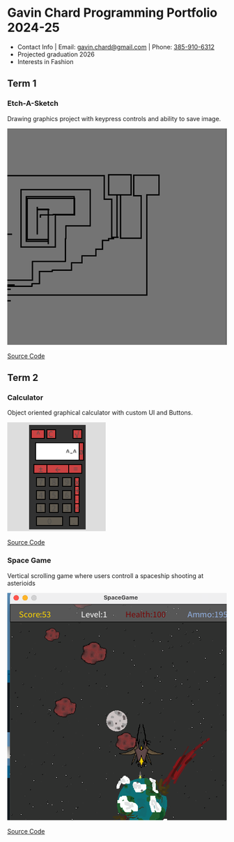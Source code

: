 # Gavin Chard Programming Portfolio 2024-25
* Contact Info | Email: [gavin.chard@gmail.com](gavin.chard@gmail.com) | Phone: [385-910-6312](385-910-6312)
* Projected graduation 2026
* Interests in Fashion

## Term 1 
### Etch-A-Sketch
Drawing graphics project with keypress controls and ability to save image.

![Running App](https://github.com/GavinC07/ppf/blob/main/images/EtchASketch.png?raw=true)

[Source Code](https://github.com/GavinC07/ppf/tree/main/src/etchASketch)

## Term 2
### Calculator
Object oriented graphical calculator with custom UI and Buttons.

![Running App](https://github.com/GavinC07/ppf/blob/main/images/Calc1.png?raw=true)

[Source Code](https://github.com/GavinC07/ppf/tree/main/src/Calc_App)

### Space Game
Vertical scrolling game where users controll a spaceship shooting at asterioids

![Running App](https://github.com/GavinC07/ppf/blob/main/images/SpaceGame.png?raw=true)

[Source Code](https://github.com/GavinC07/ppf/tree/main/src/SpaceGame)
